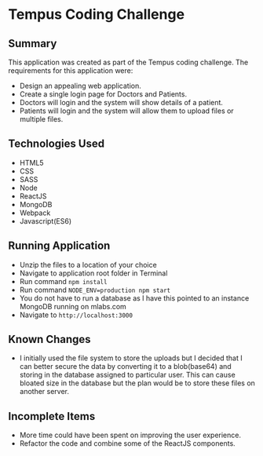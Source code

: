# Tempus Coding Challenge

## Summary

This application was created as part of the Tempus coding challenge.  The requirements for this application were:
- Design an appealing web application.
- Create a single login page for Doctors and Patients.
- Doctors will login and the system will show details of a patient.
- Patients will login and the system will allow them to upload files or multiple files.

## Technologies Used
- HTML5
- CSS
- SASS
- Node
- ReactJS
- MongoDB
- Webpack
- Javascript(ES6)

## Running Application
- Unzip the files to a location of your choice
- Navigate to application root folder in Terminal
- Run command `npm install`
- Run command `NODE_ENV=production npm start`
- You do not have to run a database as I have this pointed to an instance MongoDB running on mlabs.com
- Navigate to `http://localhost:3000`

## Known Changes
- I initially used the file system to store the uploads but I decided that I can better secure the data by converting it to a blob(base64) and storing in the database assigned to particular user.  This can cause bloated size in the database but the plan would be to store these files on another server.

## Incomplete Items
- More time could have been spent on improving the user experience.
- Refactor the code and combine some of the ReactJS components.
